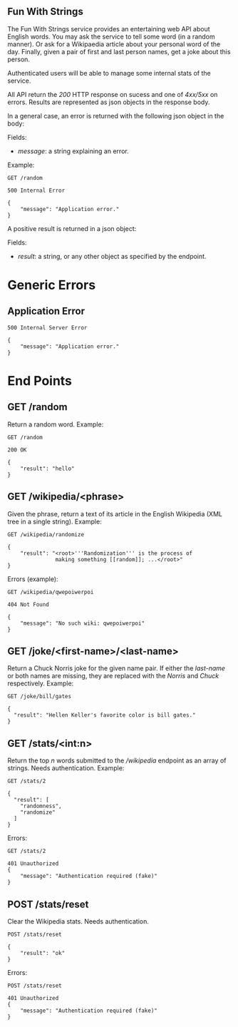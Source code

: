 Fun With Strings
----------------

The Fun With Strings service provides an entertaining web API about English words.  You may ask the service to tell some word (in a random manner).  Or ask for a Wikipaedia article about your personal word of the day.  Finally, given a pair of first and last person names, get a joke about this person.


Authenticated users will be able to manage some internal stats of the service.


All API return the _200_ HTTP response on sucess and one of _4xx/5xx_ on errors.  Results are represented as json objects in the response body.

In a general case, an error is returned with the following json object in the body:

Fields:

- _message_: a string explaining an error.

Example:

    GET /random

    500 Internal Error

    {
        "message": "Application error."
    }


A positive result is returned in a json object:

Fields:

- _result_: a string, or any other object as specified by the endpoint.


# Generic Errors

## Application Error

    500 Internal Server Error

    {
        "message": "Application error."
    }



# End Points

## GET /random

Return a random word.  Example:

    GET /random

    200 OK

    {
        "result": "hello"
    }


## GET /wikipedia/\<phrase\>

Given the phrase, return a text of its article in the English Wikipedia (XML tree in a single string).  Example:

    GET /wikipedia/randomize

    {
        "result": "<root>'''Randomization''' is the process of
                   making something [[random]]; ...</root>"
    }

Errors (example):

    GET /wikipedia/qwepoiwerpoi

    404 Not Found

    {
        "message": "No such wiki: qwepoiwerpoi"
    }


## GET /joke/\<first-name\>/\<last-name\>

Return a Chuck Norris joke for the given name pair.  If either the _last-name_ or both names are missing, they are replaced with the _Norris_ and _Chuck_ respectively.  Example:

    GET /joke/bill/gates

    {
      "result": "Hellen Keller's favorite color is bill gates."
    }


## GET /stats/\<int:n\>

Return the top _n_ words submitted to the _/wikipedia_ endpoint as an array of strings.  Needs authentication.  Example:

    GET /stats/2

    {
      "result": [
        "randomness", 
        "randomize"
      ]
    }

Errors:

    GET /stats/2

    401 Unauthorized
    {
        "message": "Authentication required (fake)"
    }


## POST /stats/reset

Clear the Wikipedia stats. Needs authentication.

    POST /stats/reset

    {
        "result": "ok"
    }


Errors:

    POST /stats/reset

    401 Unauthorized
    {
        "message": "Authentication required (fake)"
    }
